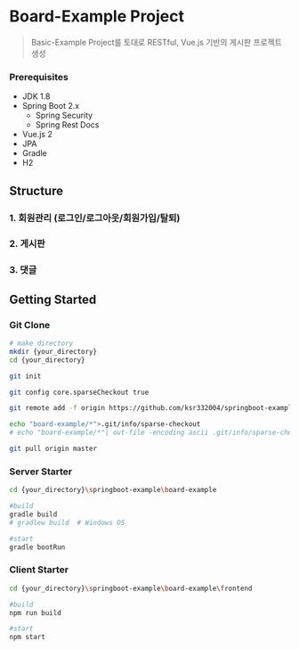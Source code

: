 Board-Example Project
===================================
> Basic-Example Project를 토대로 RESTful, Vue.js 기반의 게시판 프로젝트 생성

### Prerequisites
- JDK 1.8
- Spring Boot 2.x
   - Spring Security
   - Spring Rest Docs
- Vue.js 2
- JPA
- Gradle
- H2


## Structure
### 1. 회원관리 (로그인/로그아웃/회원가입/탈퇴)

### 2. 게시판

### 3. 댓글


## Getting Started
### Git Clone
~~~bash
# make directory
mkdir {your_directory}
cd {your_directory}

git init

git config core.sparseCheckout true

git remote add -f origin https://github.com/ksr332004/springboot-example.git

echo "board-example/*">.git/info/sparse-checkout
# echo "board-example/*"| out-file -encoding ascii .git/info/sparse-checkout  # Windows OS

git pull origin master
~~~

### Server Starter
~~~bash
cd {your_directory}\springboot-example\board-example

#build
gradle build
# gradlew build  # Windows OS

#start
gradle bootRun
~~~

### Client Starter
~~~bash
cd {your_directory}\springboot-example\board-example\frontend

#build
npm run build

#start
npm start
~~~